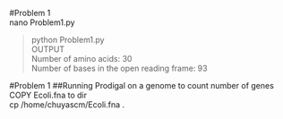 #Problem 1  
nano Problem1.py   
> python Problem1.py  
OUTPUT  
> Number of amino acids: 30  
>Number of bases in the open reading frame: 93

#Problem 1 
##Running Prodigal on a genome to count number of genes
COPY Ecoli.fna to dir  
cp /home/chuyascm/Ecoli.fna .
